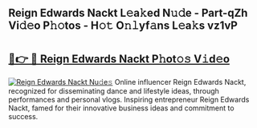 ## Reign Edwards Nackt L𝚎a𝚔ed N𝚞𝚍e - Part-qZh Vi𝚍𝚎o P𝚑𝚘tos - H𝚘𝚝 O𝚗𝚕yf𝚊ns L𝚎a𝚔s vz1vP

# <h2><a href="http://kf2rx5l.oniu.top/?m=Reign+Edwards+Nackt">🔗👉 🔴 Reign Edwards Nackt P𝚑ot𝚘𝚜 V𝚒d𝚎o</a></h2>

[![Reign Edwards Nackt Nu𝚍e𝚜](https://i.imgur.com/0qMVB7G.gif)](http://kf2rx5l.oniu.top/?m=Reign+Edwards+Nackt)
Online influencer Reign Edwards Nackt, recognized for disseminating dance and lifestyle ideas, through performances and personal vlogs. Inspiring entrepreneur Reign Edwards Nackt, famed for their innovative business ideas and commitment to success.  
